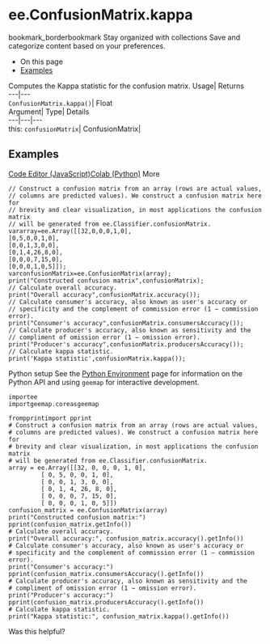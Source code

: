  
#  ee.ConfusionMatrix.kappa 
bookmark_borderbookmark Stay organized with collections  Save and categorize content based on your preferences.
  * On this page
  * [Examples](https://developers.google.com/earth-engine/apidocs/ee-confusionmatrix-kappa#examples)


Computes the Kappa statistic for the confusion matrix. 
Usage| Returns  
---|---  
`ConfusionMatrix.kappa()`| Float  
Argument| Type| Details  
---|---|---  
this: `confusionMatrix`| ConfusionMatrix|   
## Examples
[Code Editor (JavaScript)](https://developers.google.com/earth-engine/apidocs/ee-confusionmatrix-kappa#code-editor-javascript-sample)[Colab (Python)](https://developers.google.com/earth-engine/apidocs/ee-confusionmatrix-kappa#colab-python-sample) More
```
// Construct a confusion matrix from an array (rows are actual values,
// columns are predicted values). We construct a confusion matrix here for
// brevity and clear visualization, in most applications the confusion matrix
// will be generated from ee.Classifier.confusionMatrix.
vararray=ee.Array([[32,0,0,0,1,0],
[0,5,0,0,1,0],
[0,0,1,3,0,0],
[0,1,4,26,8,0],
[0,0,0,7,15,0],
[0,0,0,1,0,5]]);
varconfusionMatrix=ee.ConfusionMatrix(array);
print("Constructed confusion matrix",confusionMatrix);
// Calculate overall accuracy.
print("Overall accuracy",confusionMatrix.accuracy());
// Calculate consumer's accuracy, also known as user's accuracy or
// specificity and the complement of commission error (1 − commission error).
print("Consumer's accuracy",confusionMatrix.consumersAccuracy());
// Calculate producer's accuracy, also known as sensitivity and the
// compliment of omission error (1 − omission error).
print("Producer's accuracy",confusionMatrix.producersAccuracy());
// Calculate kappa statistic.
print('Kappa statistic',confusionMatrix.kappa());
```
Python setup
See the [ Python Environment](https://developers.google.com/earth-engine/guides/python_install) page for information on the Python API and using `geemap` for interactive development.
```
importee
importgeemap.coreasgeemap
```
```
frompprintimport pprint
# Construct a confusion matrix from an array (rows are actual values,
# columns are predicted values). We construct a confusion matrix here for
# brevity and clear visualization, in most applications the confusion matrix
# will be generated from ee.Classifier.confusionMatrix.
array = ee.Array([[32, 0, 0, 0, 1, 0],
         [ 0, 5, 0, 0, 1, 0],
         [ 0, 0, 1, 3, 0, 0],
         [ 0, 1, 4, 26, 8, 0],
         [ 0, 0, 0, 7, 15, 0],
         [ 0, 0, 0, 1, 0, 5]])
confusion_matrix = ee.ConfusionMatrix(array)
print("Constructed confusion matrix:")
pprint(confusion_matrix.getInfo())
# Calculate overall accuracy.
print("Overall accuracy:", confusion_matrix.accuracy().getInfo())
# Calculate consumer's accuracy, also known as user's accuracy or
# specificity and the complement of commission error (1 − commission error).
print("Consumer's accuracy:")
pprint(confusion_matrix.consumersAccuracy().getInfo())
# Calculate producer's accuracy, also known as sensitivity and the
# compliment of omission error (1 − omission error).
print("Producer's accuracy:")
pprint(confusion_matrix.producersAccuracy().getInfo())
# Calculate kappa statistic.
print("Kappa statistic:", confusion_matrix.kappa().getInfo())
```

Was this helpful?
